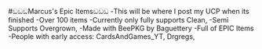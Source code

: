   #ඞඞඞMarcus's Epic Itemsඞඞඞ
-This will be where I post my UCP when its finished
-Over 100 items
-Currently only fully supports Clean,
-Semi Supports Overgrown,
-Made with BeePKG by Baguettery
-Full of EPIC Items
-People with early access: CardsAndGames_YT, Drgregs,
